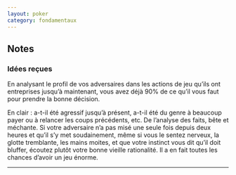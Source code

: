 ```yaml
---
layout: poker
category: fondamentaux
---
```


<h2 id="getting-set-up">
  Notes
</h2>

<h3 id="requirements">
  Idées reçues
</h3>

<p>
En analysant le profil de vos adversaires dans les actions de jeu qu’ils ont entreprises jusqu’à maintenant, vous avez déjà 90% de ce qu’il vous faut pour prendre la bonne décision.
</p>

<p>
En clair : a-t-il été agressif jusqu’à présent, a-t-il été du genre à beaucoup payer ou à relancer les coups précédents, etc. De l’analyse des faits, bête et méchante. Si votre adversaire n’a pas misé une seule fois depuis deux heures et qu’il s’y met soudainement, même si vous le sentez nerveux, la glotte tremblante, les mains moites, et que votre instinct vous dit qu’il doit bluffer, écoutez plutôt votre bonne vieille rationalité. Il a en fait toutes les chances d’avoir un jeu énorme.
</p>

<p></p>

<hr id="using-react">
